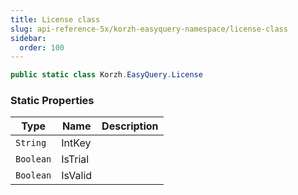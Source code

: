 ```yaml
---
title: License class
slug: api-reference-5x/korzh-easyquery-namespace/license-class
sidebar:
  order: 100
---
```


```csharp
public static class Korzh.EasyQuery.License

```

### Static Properties

| Type | Name | Description | 
| --- | --- | --- | 
| `String` | IntKey |  | 
| `Boolean` | IsTrial |  | 
| `Boolean` | IsValid |  |
